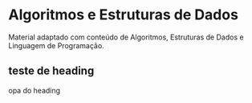# Algoritmos e Estruturas de Dados

Material adaptado com conteúdo de Algoritmos, Estruturas de Dados e Linguagem de Programação.

## teste de heading

opa do heading



